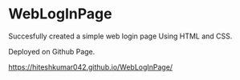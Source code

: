 # WebLogInPage
 Succesfully created a simple web login page Using HTML and CSS.
 
 Deployed on Github Page.
 
 https://hiteshkumar042.github.io/WebLogInPage/
